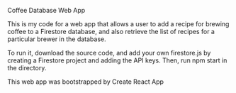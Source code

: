Coffee Database Web App

This is my code for a web app that allows a user to add a recipe for brewing coffee to a Firestore database, and also retrieve the list of recipes for a particular brewer in the database.

To run it, download the source code, and add your own firestore.js by creating a Firestore project and adding the API keys. Then, run npm start in the directory.

This web app was bootstrapped by Create React App
